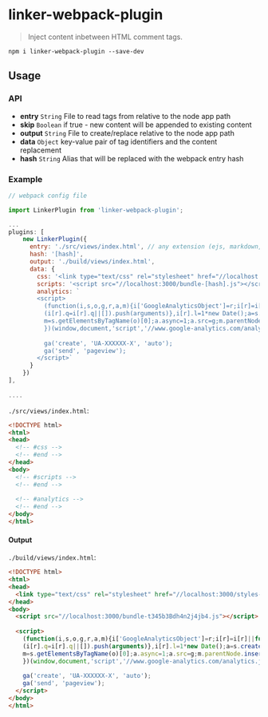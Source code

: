 # linker-webpack-plugin
> Inject content inbetween HTML comment tags.

`
npm i linker-webpack-plugin --save-dev
`

## Usage

### API

- **entry** `String` File to read tags from relative to the node app path
- **skip** `Boolean` if true - new content will be appended to existing content
- **output** `String` File to create/replace relative to the node app path
- **data** `Object` key-value pair of tag identifiers and the content replacement
- **hash** `String` Alias that will be replaced with the webpack entry hash

### Example
```javascript
// webpack config file

import LinkerPlugin from 'linker-webpack-plugin';

...
plugins: [
	new LinkerPlugin({
      entry: './src/views/index.html', // any extension (ejs, markdown, text etc)
      hash: '[hash]',
      output: './build/views/index.html',
      data: {
        css: '<link type="text/css" rel="stylesheet" href="//localhost:3000/styles-[hash].css">',
        scripts: '<script src="//localhost:3000/bundle-[hash].js"></script>',
        analytics: `
        <script>
          (function(i,s,o,g,r,a,m){i['GoogleAnalyticsObject']=r;i[r]=i[r]||function(){
          (i[r].q=i[r].q||[]).push(arguments)},i[r].l=1*new Date();a=s.createElement(o),
          m=s.getElementsByTagName(o)[0];a.async=1;a.src=g;m.parentNode.insertBefore(a,m)
          })(window,document,'script','//www.google-analytics.com/analytics.js','ga');
          
          ga('create', 'UA-XXXXXX-X', 'auto');
          ga('send', 'pageview');
        </script>`
      }
    })
],
	
....
```

`./src/views/index.html`:
```html
<!DOCTYPE html>
<html>
<head>
  <!-- #css -->
  <!-- #end -->
</head>
<body>
  <!-- #scripts -->
  <!-- #end -->
  
  <!-- #analytics -->
  <!-- #end -->
</body>
</html>
```

#### Output

`./build/views/index.html`:
```html
<!DOCTYPE html>
<html>
<head>
  <link type="text/css" rel="stylesheet" href="//localhost:3000/styles-t345b3Bdh4n2j4jb4.css">
</head>
<body>
  <script src="//localhost:3000/bundle-t345b3Bdh4n2j4jb4.js"></script>
  
  <script>
    (function(i,s,o,g,r,a,m){i['GoogleAnalyticsObject']=r;i[r]=i[r]||function(){
    (i[r].q=i[r].q||[]).push(arguments)},i[r].l=1*new Date();a=s.createElement(o),
    m=s.getElementsByTagName(o)[0];a.async=1;a.src=g;m.parentNode.insertBefore(a,m)
    })(window,document,'script','//www.google-analytics.com/analytics.js','ga');
          
    ga('create', 'UA-XXXXXX-X', 'auto');
    ga('send', 'pageview');
  </script>
</body>
</html>
```

